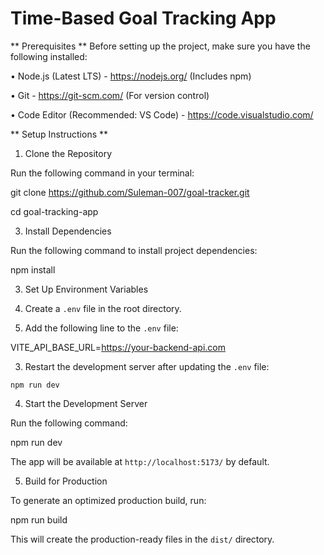 # Time-Based Goal Tracking App

** Prerequisites **
  Before setting up the project, make sure you have the following installed:

  • Node.js (Latest LTS) - https://nodejs.org/ (Includes npm)

  • Git - https://git-scm.com/ (For version control)

  • Code Editor (Recommended: VS Code) - https://code.visualstudio.com/

**   Setup Instructions **
1. Clone the Repository
   
  Run the following command in your terminal:

  git clone https://github.com/Suleman-007/goal-tracker.git

  cd goal-tracking-app

3. Install Dependencies

  Run the following command to install project dependencies:

  npm install

3. Set Up Environment Variables

  1. Create a `.env` file in the root directory.
  
  2. Add the following line to the `.env` file:
  
  VITE_API_BASE_URL=https://your-backend-api.com
  
  3. Restart the development server after updating the `.env` file:
  
    npm run dev

4. Start the Development Server

  Run the following command:

  npm run dev

  The app will be available at `http://localhost:5173/` by default.

5. Build for Production

  To generate an optimized production build, run:

  npm run build

  This will create the production-ready files in the `dist/` directory.
